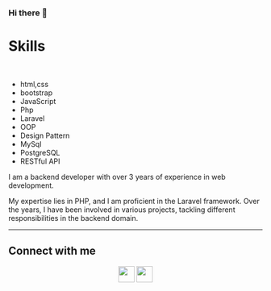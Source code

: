 ### Hi there 👋


<h1>Skills</h1>
<br />

<ul>
  <li>html,css</li>
  <li>bootstrap</li>
  <li>JavaScript</li>
  <li>Php</li>
  <li>Laravel</li>
  <li>OOP</li>
  <li>Design Pattern</li>
  <li>MySql</li>
  <li>PostgreSQL</li>
  <li>RESTful API</li>
</ul>
 
<p>I am a backend developer with over 3 years of experience in web development.</p>
<p>My expertise lies in PHP, and I am proficient in the Laravel framework. Over the years, I have been involved in various projects, tackling different responsibilities in the backend domain.</p>

<hr />

<h2>Connect with me</h2>
<p align="center"> <a href="https://www.github.com/mohammadkhoshgoftar" target="_blank" rel="noreferrer"><img src="https://raw.githubusercontent.com/danielcranney/readme-generator/main/public/icons/socials/github.svg" width="32" height="32" /></a> <a href="https://www.linkedin.com/in/mohammad-khosh-goftar-2719a1266" target="_blank" rel="noreferrer"><img src="https://raw.githubusercontent.com/danielcranney/readme-generator/main/public/icons/socials/linkedin.svg" width="32" height="32" /></a></p>
<!--
**mohammadkhoshgoftar/mohammadkhoshgoftar** is a ✨ _special_ ✨ repository because its `README.md` (this file) appears on your GitHub profile.

Here are some ideas to get you started:

- 🔭 I’m currently working on ...
- 🌱 I’m currently learning ...
- 👯 I’m looking to collaborate on ...
- 🤔 I’m looking for help with ...
- 💬 Ask me about ...
- 📫 How to reach me: ...
- 😄 Pronouns: ...
- ⚡ Fun fact: ...
-->
